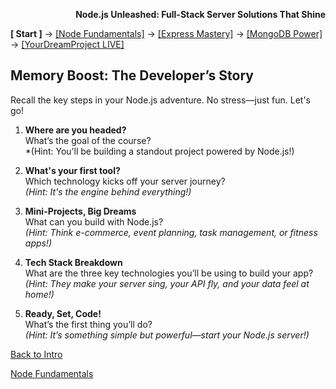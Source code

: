 **<p align="right">Node.js Unleashed: Full-Stack Server Solutions That Shine</p>**

**[ Start ]** → [[Node Fundamentals]](#node) → [[Express Mastery]](#express) → [[MongoDB Power]](#mongodb) → [[YourDreamProject LIVE]](#project)

## Memory Boost: The Developer’s Story

Recall the key steps in your Node.js adventure. No stress—just fun. Let's go!

1. **Where are you headed?**<br />
   What’s the goal of the course?<br />
   *(Hint: You’ll be building a standout project powered by Node.js!)

2. **What's your first tool?**<br />
   Which technology kicks off your server journey?<br />
   *(Hint: It's the engine behind everything!)*

3. **Mini-Projects, Big Dreams**<br />
   What can you build with Node.js?<br />
   *(Hint: Think e-commerce, event planning, task management, or fitness apps!)*

4. **Tech Stack Breakdown**<br />
   What are the three key technologies you’ll be using to build your app?<br />
   *(Hint: They make your server sing, your API fly, and your data feel at home!)*

5. **Ready, Set, Code!**<br />
   What’s the first thing you’ll do?<br />
   *(Hint: It’s something simple but powerful—start your Node.js server!)*

[Back to Intro](Introduction.md)

[Node Fundamentals](chapter-01/1-1.md)
